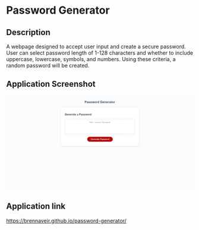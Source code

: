 # Password Generator

## Description
A webpage designed to accept user input and create a secure password. User can select password length of 1-128 characters and whether to include uppercase, lowercase, symbols, and numbers. Using these criteria, a random password will be created.

## Application Screenshot
![Password Generator Screenshot](./Assets/Images/password-generator-screenshot.png)

## Application link
https://brennaveir.github.io/password-generator/